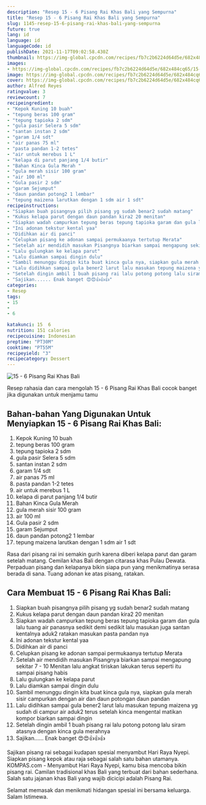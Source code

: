 ```yaml
---
description: "Resep 15 - 6 Pisang Rai Khas Bali yang Sempurna"
title: "Resep 15 - 6 Pisang Rai Khas Bali yang Sempurna"
slug: 1145-resep-15-6-pisang-rai-khas-bali-yang-sempurna
future: true
lang: id
language: id
languageCode: id
publishDate: 2021-11-17T09:02:58.430Z 
thumbnail: https://img-global.cpcdn.com/recipes/fb7c2b6224d64d5e/682x484cq65/15-6-pisang-rai-khas-bali-foto-resep-utama.png
images:
- https://img-global.cpcdn.com/recipes/fb7c2b6224d64d5e/682x484cq65/15-6-pisang-rai-khas-bali-foto-resep-utama.png
image: https://img-global.cpcdn.com/recipes/fb7c2b6224d64d5e/682x484cq65/15-6-pisang-rai-khas-bali-foto-resep-utama.png
cover: https://img-global.cpcdn.com/recipes/fb7c2b6224d64d5e/682x484cq65/15-6-pisang-rai-khas-bali-foto-resep-utama.png
author: Alfred Reyes
ratingvalue: 3
reviewcount: 7
recipeingredient:
- "Kepok Kuning 10 buah"
- "tepung beras 100 gram"
- "tepung tapioka 2 sdm"
- "gula pasir Selera 5 sdm"
- "santan instan 2 sdm"
- "garam 1/4 sdt"
- "air panas 75 ml"
- "pasta pandan 1-2 tetes"
- "air untuk merebus 1 L"
- "kelapa di parut panjang 1/4 butir"
- "Bahan Kinca Gula Merah "
- "gula merah sisir 100 gram"
- "air 100 ml"
- "Gula pasir 2 sdm"
- "garam Sejumput"
- "daun pandan potong2 1 lembar"
- "tepung maizena larutkan dengan 1 sdm air 1 sdt"
recipeinstructions:
- "Siapkan buah pisangnya pilih pisang yg sudah benar2 sudah matang"
- "Kukus kelapa parut dengan daun pandan kira2 20 menitan"
- "Siapkan wadah campurkan tepung beras tepung tapioka garam dan gula lalu tuang air panasnya sedikit demi sedikit lalu masukan juga santan kentalnya aduk2 ratakan masukan pasta pandan nya"
- "Ini adonan tekstur kental yaa"
- "Didihkan air di panci"
- "Celupkan pisang ke adonan sampai permukaanya tertutup Merata"
- "Setelah air mendidih masukan Pisangnya biarkan sampai mengapung sekitar 7 - 10 Menitan lalu angkat tiriskan lakukan terus seperti itu sampai pisang habis"
- "Lalu gulungkan ke kelapa parut"
- "Lalu diamkan sampai dingin dulu"
- "Sambil menunggu dingin kita buat kinca gula nya, siapkan gula merah sisir campurkan dengan air dan daun potongan daun pandan"
- "Lalu didihkan sampai gula bener2 larut lalu masukan tepung maizena yg sudah di campur air aduk2 terus setelah kinca mengental matikan kompor biarkan sampai dingin"
- "Setelah dingin ambil 1 buah pisang rai lalu potong potong lalu siram atasnya dengan kinca gula merahnya"
- "Sajikan...... Enak banget 😍😍👍👍👍"
categories:
- Resep
tags:
- 15
- 
- 6

katakunci: 15  6 
nutrition: 151 calories
recipecuisine: Indonesian
preptime: "PT30M"
cooktime: "PT55M"
recipeyield: "3"
recipecategory: Dessert
---
```



![15 - 6 Pisang Rai Khas Bali](https://img-global.cpcdn.com/recipes/fb7c2b6224d64d5e/682x484cq65/15-6-pisang-rai-khas-bali-foto-resep-utama.png)

Resep rahasia dan cara mengolah  15 - 6 Pisang Rai Khas Bali cocok banget jika digunakan untuk menjamu tamu

<!--inarticleads1-->

## Bahan-bahan Yang Digunakan Untuk Menyiapkan 15 - 6 Pisang Rai Khas Bali:

1. Kepok Kuning 10 buah
1. tepung beras 100 gram
1. tepung tapioka 2 sdm
1. gula pasir Selera 5 sdm
1. santan instan 2 sdm
1. garam 1/4 sdt
1. air panas 75 ml
1. pasta pandan 1-2 tetes
1. air untuk merebus 1 L
1. kelapa di parut panjang 1/4 butir
1. Bahan Kinca Gula Merah 
1. gula merah sisir 100 gram
1. air 100 ml
1. Gula pasir 2 sdm
1. garam Sejumput
1. daun pandan potong2 1 lembar
1. tepung maizena larutkan dengan 1 sdm air 1 sdt

Rasa dari pisang rai ini semakin gurih karena diberi kelapa parut dan garam setelah matang. Cemilan khas Bali dengan citarasa khas Pulau Dewata. Perpaduan pisang dan kelapanya bikin siapa pun yang menikmatinya serasa berada di sana. Tuang adonan ke atas pisang, ratakan. 

<!--inarticleads2-->

## Cara Membuat 15 - 6 Pisang Rai Khas Bali:

1. Siapkan buah pisangnya pilih pisang yg sudah benar2 sudah matang
1. Kukus kelapa parut dengan daun pandan kira2 20 menitan
1. Siapkan wadah campurkan tepung beras tepung tapioka garam dan gula lalu tuang air panasnya sedikit demi sedikit lalu masukan juga santan kentalnya aduk2 ratakan masukan pasta pandan nya
1. Ini adonan tekstur kental yaa
1. Didihkan air di panci
1. Celupkan pisang ke adonan sampai permukaanya tertutup Merata
1. Setelah air mendidih masukan Pisangnya biarkan sampai mengapung sekitar 7 - 10 Menitan lalu angkat tiriskan lakukan terus seperti itu sampai pisang habis
1. Lalu gulungkan ke kelapa parut
1. Lalu diamkan sampai dingin dulu
1. Sambil menunggu dingin kita buat kinca gula nya, siapkan gula merah sisir campurkan dengan air dan daun potongan daun pandan
1. Lalu didihkan sampai gula bener2 larut lalu masukan tepung maizena yg sudah di campur air aduk2 terus setelah kinca mengental matikan kompor biarkan sampai dingin
1. Setelah dingin ambil 1 buah pisang rai lalu potong potong lalu siram atasnya dengan kinca gula merahnya
1. Sajikan...... Enak banget 😍😍👍👍👍


Sajikan pisang rai sebagai kudapan spesial menyambut Hari Raya Nyepi. Siapkan pisang kepok atau raja sebagai salah satu bahan utamanya. KOMPAS.com - Menyambut Hari Raya Nyepi, kamu bisa mencoba bikin pisang rai. Camilan tradisional khas Bali yang terbuat dari bahan sederhana. Salah satu jajanan khas Bali yang wajib dicicipi adalah Pisang Rai. 

Selamat memasak dan menikmati hidangan spesial ini bersama keluarga. Salam Istimewa.
